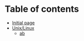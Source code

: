 # Table of contents

* [Initial page](README.md)
* [Unix/Linux](unix-linux/README.md)
  * [ab](unix-linux/ab.md)

